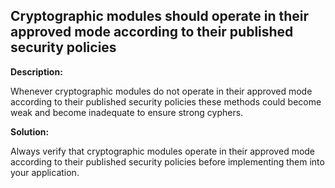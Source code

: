 
Cryptographic modules should operate in their approved mode according to their published security policies
-------

**Description:**

Whenever cryptographic modules do not operate in their approved mode according to their 
published security policies these methods could become weak and become inadequate to 
ensure strong cyphers.


**Solution:**

Always verify that cryptographic modules operate in their approved mode according to 
their published security policies before implementing them into your application.

	
